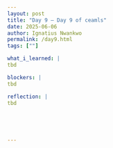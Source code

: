 ```yaml
---
layout: post
title: "Day 9 – Day 9 of ceamls"
date: 2025-06-06
author: Ignatius Nwankwo
permalink: /day9.html
tags: [""]

what_i_learned: |
tbd

blockers: |
tbd

reflection: |
tbd

   



---
```

